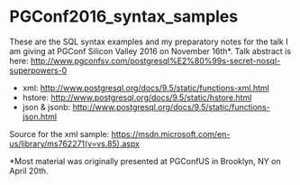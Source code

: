 # PGConf2016_syntax_samples
These are the SQL syntax examples and my preparatory notes for the talk I am giving at PGConf Silicon Valley 2016 on November 16th*. Talk abstract is here: http://www.pgconfsv.com/postgresql%E2%80%99s-secret-nosql-superpowers-0

- xml: http://www.postgresql.org/docs/9.5/static/functions-xml.html
- hstore: http://www.postgresql.org/docs/9.5/static/hstore.html
- json & jsonb: http://www.postgresql.org/docs/9.5/static/functions-json.html

Source for the xml sample: https://msdn.microsoft.com/en-us/library/ms762271(v=vs.85).aspx


*Most material was originally presented at PGConfUS in Brooklyn, NY on April 20th.
